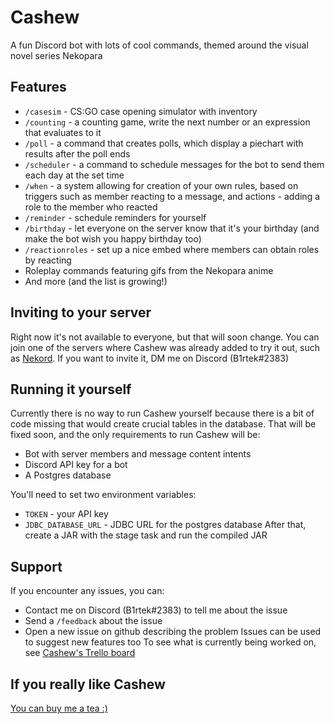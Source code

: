 # Cashew
A fun Discord bot with lots of cool commands, themed around the visual novel series Nekopara

## Features
- `/casesim` - CS:GO case opening simulator with inventory
- `/counting` - a counting game, write the next number or an expression that evaluates to it
- `/poll` - a command that creates polls, which display a piechart with results after the poll ends
- `/scheduler` - a command to schedule messages for the bot to send them each day at the set time
- `/when` - a system allowing for creation of your own rules, based on triggers such as member reacting to a message, and actions - adding a role to the member who reacted
- `/reminder` - schedule reminders for yourself
- `/birthday` - let everyone on the server know that it's your birthday (and make the bot wish you happy birthday too)
- `/reactionroles` - set up a nice embed where members can obtain roles by reacting
- Roleplay commands featuring gifs from the Nekopara anime
- And more (and the list is growing!)

## Inviting to your server
Right now it's not available to everyone, but that will soon change. You can join one of the servers where Cashew was already added to try it out, such as [Nekord](https://discord.gg/EVcdmJuM). If you want to invite it, DM me on Discord (B1rtek#2383)

## Running it yourself
Currently there is no way to run Cashew yourself because there is a bit of code missing that would create crucial tables in the database. That will be fixed soon, and the only requirements to run Cashew will be:
- Bot with server members and message content intents
- Discord API key for a bot
- A Postgres database

You'll need to set two environment variables:
- `TOKEN` - your API key
- `JDBC_DATABASE_URL` - JDBC URL for the postgres database
After that, create a JAR with the stage task and run the compiled JAR

## Support
If you encounter any issues, you can:
- Contact me on Discord (B1rtek#2383) to tell me about the issue
- Send a `/feedback` about the issue
- Open a new issue on github describing the problem
Issues can be used to suggest new features too
To see what is currently being worked on, see [Cashew's Trello board](https://trello.com/b/R432WEsW/cashew-bot)

## If you really like Cashew
[You can buy me a tea :)](https://ko-fi.com/b1rtek)
